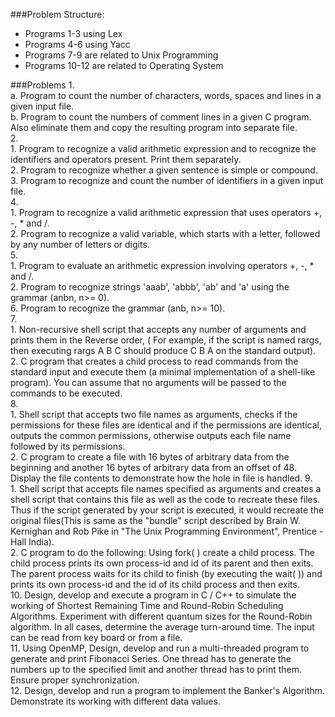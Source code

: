###Problem Structure:
* Programs 1-3 using Lex  
* Programs 4-6 using Yacc  
* Programs 7-9 are related to Unix Programming  
* Programs 10-12 are related to Operating System  

###Problems
1.  
    a. Program to count the number of characters, words, spaces and lines in a given input file.  
    b. Program to count the numbers of comment lines in a given C program. Also eliminate them and copy the resulting program into separate file.  
2.  
    1. Program to recognize a valid arithmetic expression and to recognize the identifiers and operators present. Print them separately.  
    2. Program to recognize whether a given sentence is simple or compound.  
3. Program to recognize and count the number of identifiers in a given input file.  
4.  
    1. Program to recognize a valid arithmetic expression that uses operators +, -, * and /.  
    2. Program to recognize a valid variable, which starts with a letter, followed by any number of letters or digits.  
5.  
    1. Program to evaluate an arithmetic expression involving operators +, -, * and /.  
    2. Program to recognize strings 'aaab', 'abbb', 'ab' and 'a' using the grammar (anbn, n>= 0).  
6. Program to recognize the grammar (anb, n>= 10).  
7.  
    1. Non-recursive shell script that accepts any number of arguments and prints them in the Reverse order, ( For example, if the script is named rargs, then executing rargs A B C should produce C B A on the standard output).  
    2. C program that creates a child process to read commands from the standard input and execute them (a minimal implementation of a shell-like program). You can assume that no arguments will be passed to the commands to be executed.  
8.  
    1. Shell script that accepts two file names as arguments, checks if the permissions for these files are identical and if the permissions are identical, outputs the common permissions, otherwise outputs each file name followed by its permissions.  
    2. C program to create a file with 16 bytes of arbitrary data from the beginning and another 16 bytes of arbitrary data from an offset of 48. Display the file contents to demonstrate how the hole in file is handled.
9.  
    1. Shell script that accepts file names specified as arguments and creates a shell script that contains this file as well as the code to recreate these files. Thus if the script generated by your script is executed, it would recreate the original files(This is same as the "bundle" script described by Brain W. Kernighan and Rob Pike in "The Unix Programming Environment", Prentice - Hall India).  
    2. C program to do the following: Using fork( ) create a child process. The child process prints its own process-id and id of its parent and then exits. The parent process waits for its child to finish (by executing the wait( )) and prints its own process-id and the id of its child process and then exits.  
10. Design, develop and execute a program in C / C++ to simulate the working of Shortest Remaining Time and Round-Robin Scheduling Algorithms. Experiment with different quantum sizes for the Round-Robin algorithm. In all cases, determine the average turn-around time. The input can be read from key board or from a file.  
11. Using OpenMP, Design, develop and run a multi-threaded program to generate and print Fibonacci Series. One thread has to generate the numbers up to the specified limit and another thread has to print them. Ensure proper synchronization.  
12. Design, develop and run a program to implement the Banker's Algorithm. Demonstrate its working with different data values.  

